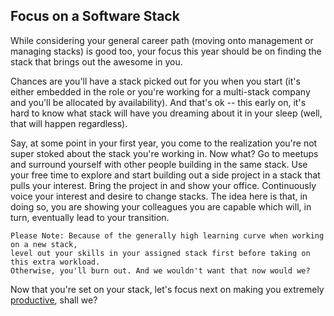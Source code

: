 Focus on a Software Stack
---

While considering your general career path (moving onto management or managing stacks) is good too, your focus this year should be on finding the stack that brings out the awesome in you.

Chances are you'll have a stack picked out for you when you start (it's either embedded in the role or you're working for a multi-stack company and you'll be allocated by availability).
And that's ok -- this early on, it's hard to know what stack will have you dreaming about it in your sleep (well, that will happen regardless).

Say, at some point in your first year, you come to the realization you're not super stoked about the stack you're working in. Now what?
Go to meetups and surround yourself with other people building in the same stack. Use your free time to explore and start building out a side project in a stack that pulls your interest.
Bring the project in and show your office. Continuously voice your interest and desire to change stacks.
The idea here is that, in doing so, you are showing your colleagues you are capable which will, in turn, eventually lead to your transition.

    Please Note: Because of the generally high learning curve when working on a new stack,
    level out your skills in your assigned stack first before taking on this extra workload.
    Otherwise, you'll burn out. And we wouldn't want that now would we?

Now that you're set on your stack, let's focus next on making you extremely [productive](customize_your_environment), shall we?
